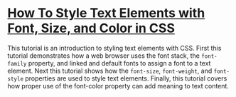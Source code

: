 # [How To Style Text Elements with Font, Size, and Color in CSS](https://www.digitalocean.com/community/tutorials/how-to-style-text-elements-with-font-size-and-color-in-css)

This tutorial is an introduction to styling text elements with CSS. First this tutorial demonstrates how a web browser uses the font stack, the `font-family` property, and linked and default fonts to assign a font to a text element. Next this tutorial shows how the `font-size`, `font-weight`, and `font-style` properties are used to style text elements. Finally, this tutorial covers how proper use of the font-color property can add meaning to text content.    